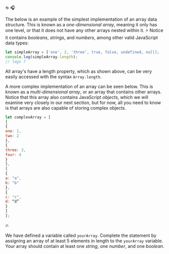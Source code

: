 :coffee: :headphones:

The below is an example of the simplest implementation of an array data structure. This is known as a _one-dimensional array_, meaning it only has one level, or that it does not have any other arrays nested within it. :zap: Notice it contains _booleans_, _strings_, and _numbers_, among other valid JavaScript data types:

```js
let simpleArray = ['one', 2, 'three’, true, false, undefined, null];
console.log(simpleArray.length);
// logs 7
```

All array's have a length property, which as shown above, can be very easily accessed with the syntax `Array.length`.

A more complex implementation of an array can be seen below. This is known as a _multi-dimensional array_, or an array that contains other arrays. Notice that this array also contains JavaScript _objects_, which we will examine very closely in our next section, but for now, all you need to know is that arrays are also capable of storing complex objects.

```js
let complexArray = [
[
{
one: 1,
two: 2
},
{
three: 3,
four: 4
}
],
[
{
a: "a",
b: "b"
},
{
c: "c",
d: “d”
}
]
];
```

:fire:

We have defined a variable called `yourArray`. Complete the statement by assigning an array of at least 5 elements in length to the `yourArray` variable. Your array should contain at least one _string_, one _number_, and one _boolean_.
